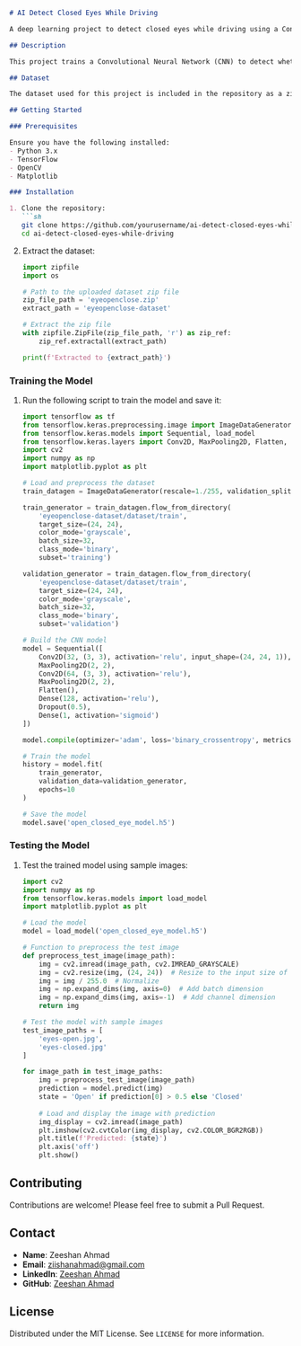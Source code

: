 ```markdown
# AI Detect Closed Eyes While Driving

A deep learning project to detect closed eyes while driving using a Convolutional Neural Network (CNN).

## Description

This project trains a Convolutional Neural Network (CNN) to detect whether a driver's eyes are open or closed. The dataset includes images of open and closed eyes, and the model is trained to classify these images accurately.

## Dataset

The dataset used for this project is included in the repository as a zip file named `eyeopenclose.zip`. It contains images of open and closed eyes organized into training and testing sets.

## Getting Started

### Prerequisites

Ensure you have the following installed:
- Python 3.x
- TensorFlow
- OpenCV
- Matplotlib

### Installation

1. Clone the repository:
   ```sh
   git clone https://github.com/yourusername/ai-detect-closed-eyes-while-driving.git
   cd ai-detect-closed-eyes-while-driving
   ```

2. Extract the dataset:
   ```python
   import zipfile
   import os

   # Path to the uploaded dataset zip file
   zip_file_path = 'eyeopenclose.zip'
   extract_path = 'eyeopenclose-dataset'

   # Extract the zip file
   with zipfile.ZipFile(zip_file_path, 'r') as zip_ref:
       zip_ref.extractall(extract_path)

   print(f'Extracted to {extract_path}')
   ```

### Training the Model

1. Run the following script to train the model and save it:
   ```python
   import tensorflow as tf
   from tensorflow.keras.preprocessing.image import ImageDataGenerator
   from tensorflow.keras.models import Sequential, load_model
   from tensorflow.keras.layers import Conv2D, MaxPooling2D, Flatten, Dense, Dropout
   import cv2
   import numpy as np
   import matplotlib.pyplot as plt

   # Load and preprocess the dataset
   train_datagen = ImageDataGenerator(rescale=1./255, validation_split=0.2)

   train_generator = train_datagen.flow_from_directory(
       'eyeopenclose-dataset/dataset/train', 
       target_size=(24, 24), 
       color_mode='grayscale', 
       batch_size=32, 
       class_mode='binary',
       subset='training')

   validation_generator = train_datagen.flow_from_directory(
       'eyeopenclose-dataset/dataset/train', 
       target_size=(24, 24), 
       color_mode='grayscale', 
       batch_size=32, 
       class_mode='binary',
       subset='validation')

   # Build the CNN model
   model = Sequential([
       Conv2D(32, (3, 3), activation='relu', input_shape=(24, 24, 1)),
       MaxPooling2D(2, 2),
       Conv2D(64, (3, 3), activation='relu'),
       MaxPooling2D(2, 2),
       Flatten(),
       Dense(128, activation='relu'),
       Dropout(0.5),
       Dense(1, activation='sigmoid')
   ])

   model.compile(optimizer='adam', loss='binary_crossentropy', metrics=['accuracy'])

   # Train the model
   history = model.fit(
       train_generator,
       validation_data=validation_generator,
       epochs=10
   )

   # Save the model
   model.save('open_closed_eye_model.h5')
   ```

### Testing the Model

1. Test the trained model using sample images:
   ```python
   import cv2
   import numpy as np
   from tensorflow.keras.models import load_model
   import matplotlib.pyplot as plt

   # Load the model
   model = load_model('open_closed_eye_model.h5')

   # Function to preprocess the test image
   def preprocess_test_image(image_path):
       img = cv2.imread(image_path, cv2.IMREAD_GRAYSCALE)
       img = cv2.resize(img, (24, 24))  # Resize to the input size of the model
       img = img / 255.0  # Normalize
       img = np.expand_dims(img, axis=0)  # Add batch dimension
       img = np.expand_dims(img, axis=-1)  # Add channel dimension
       return img

   # Test the model with sample images
   test_image_paths = [
       'eyes-open.jpg',
       'eyes-closed.jpg'
   ]

   for image_path in test_image_paths:
       img = preprocess_test_image(image_path)
       prediction = model.predict(img)
       state = 'Open' if prediction[0] > 0.5 else 'Closed'
       
       # Load and display the image with prediction
       img_display = cv2.imread(image_path)
       plt.imshow(cv2.cvtColor(img_display, cv2.COLOR_BGR2RGB))
       plt.title(f'Predicted: {state}')
       plt.axis('off')
       plt.show()
   ```

## Contributing

Contributions are welcome! Please feel free to submit a Pull Request.

## Contact

- **Name**: Zeeshan Ahmad
- **Email**: ziishanahmad@gmail.com
- **LinkedIn**: [Zeeshan Ahmad](https://www.linkedin.com/in/ziishanahmad/)
- **GitHub**: [Zeeshan Ahmad](https://github.com/ziishanahmad)

## License

Distributed under the MIT License. See `LICENSE` for more information.
```
